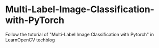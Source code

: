 # Multi-Label-Image-Classification-with-PyTorch
Follow the tutorial of "Multi-Label Image Classification with Pytorch" in LearnOpenCV techblog

